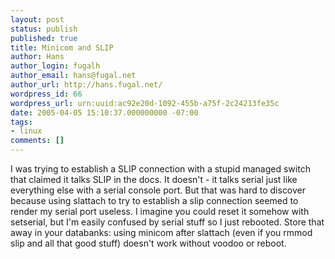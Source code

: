 ```yaml
---
layout: post
status: publish
published: true
title: Minicom and SLIP
author: Hans
author_login: fugalh
author_email: hans@fugal.net
author_url: http://hans.fugal.net/
wordpress_id: 66
wordpress_url: urn:uuid:ac92e20d-1092-455b-a75f-2c24213fe35c
date: 2005-04-05 15:10:37.000000000 -07:00
tags:
- linux
comments: []
---
```

<p>I was trying to establish a SLIP connection with a stupid managed switch that
claimed it talks SLIP in the docs. It doesn't - it talks serial just like
everything else with a serial console port. But that was hard to discover
because using slattach to try to establish a slip connection seemed to render
my serial port useless. I imagine you could reset it somehow with setserial,
but I'm easily confused by serial stuff so I just rebooted. Store that away in
your databanks: using minicom after slattach (even if you rmmod slip and all
that good stuff) doesn't work without voodoo or reboot.</p>
